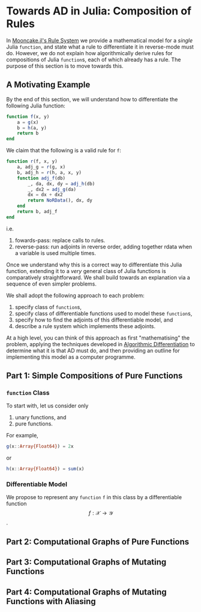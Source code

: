 # Towards AD in Julia: Composition of Rules

In [Mooncake.jl's Rule System](@ref) we provide a mathematical model for a _single_ Julia `function`, and state what a rule to differentiate it in reverse-mode must do.
However, we do not explain how algorithmically derive rules for compositions of Julia `function`s, each of which already has a rule.
The purpose of this section is to move towards this.

## A Motivating Example

By the end of this section, we will understand how to differentiate the following Julia function:
```julia
function f(x, y)
    a = g(x)
    b = h(a, y)
    return b
end
```

We claim that the following is a valid rule for `f`:
```julia
function r(f, x, y)
    a, adj_g = r(g, x)
    b, adj_h = r(h, a, x, y)
    function adj_f(db)
        _, da, dx, dy = adj_h(db)
        _, dx2 = adj_g(da)
        dx = dx + dx2
        return NoRData(), dx, dy
    end
    return b, adj_f
end
```
i.e.
1. fowards-pass: replace calls to rules.
2. reverse-pass: run adjoints in reverse order, adding together rdata when a variable is used multiple times.

Once we understand why this is a correct way to differentiate this Julia function, extending it to a _very_ general class of Julia functions is comparatively straightforward.
We shall build towards an explanation via a sequence of even simpler problems.

We shall adopt the following approach to each problem:
1. specify class of `function`s,
2. specify class of differentiable functions used to model these `function`s,
3. specify how to find the adjoints of this differentiable model, and
4. describe a rule system which implements these adjoints.

At a high level, you can think of this approach as first "mathematising" the problem, applying the techniques developed in [Algorithmic Differentiation](@ref) to determine what it is that AD must do, and then providing an outline for implementing this model as a computer programme.

## Part 1: Simple Compositions of Pure Functions

### `function` Class

To start with, let us consider only
1. unary functions, and
2. pure functions.

For example,
```julia
g(x::Array{Float64}) = 2x
```
or
```julia
h(x::Array{Float64}) = sum(x)
```

### Differentiable Model

We propose to represent any `function` `f` in this class by a differentiable function $$f : \mathcal{X} \to \mathcal{Y}$$.



## Part 2: Computational Graphs of Pure Functions

## Part 3: Computational Graphs of Mutating Functions

## Part 4: Computational Graphs of Mutating Functions with Aliasing
